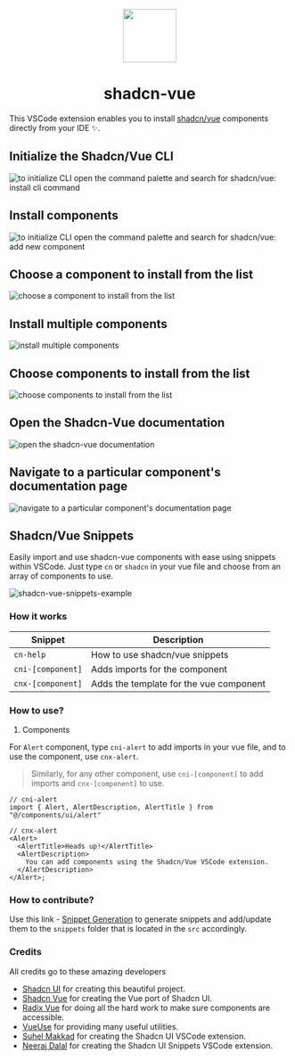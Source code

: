 <p align="center">
 <img align="center" src="https://raw.githubusercontent.com/selemondev/vscode-shadcn-vue/master/src/images/icon.png" height="96" />
 <h1 align="center">
  shadcn-vue
 </h1>
</p>

This VSCode extension enables you to install [shadcn/vue](https://shadcn-vue.com) components directly from your IDE ✨.

## Initialize the Shadcn/Vue CLI

![to initialize CLI open the command palette and search for shadcn/vue: install cli command](https://raw.githubusercontent.com/selemondev/vscode-shadcn-vue/master/src/assets/images/init-cli.png)

## Install components

![to initialize CLI open the command palette and search for shadcn/vue: add new component](https://raw.githubusercontent.com/selemondev/vscode-shadcn-vue/master/src/assets/images/add-new-component.png)


## Choose a component to install from the list

![choose a component to install from the list](https://raw.githubusercontent.com/selemondev/vscode-shadcn-vue/master/src/assets/images/add-new-components.png)

## Install multiple components
![install multiple components](https://raw.githubusercontent.com/selemondev/vscode-shadcn-vue/master/src/assets/images/add-multiple-components.png)

## Choose components to install from the list
![choose components to install from the list](https://raw.githubusercontent.com/selemondev/vscode-shadcn-vue/master/src/assets/images/add-multiple-components-preview.png)


## Open the Shadcn-Vue documentation

![open the shadcn-vue documentation](https://raw.githubusercontent.com/selemondev/vscode-shadcn-vue/master/src/assets/images/shadcn-vue-docs.png)


## Navigate to a particular component's documentation page

![navigate to a particular component's documentation page](https://raw.githubusercontent.com/selemondev/vscode-shadcn-vue/master/src/assets/images/shadcn-vue-component-docs.png)



## Shadcn/Vue Snippets

Easily import and use shadcn-vue components with ease using snippets within VSCode. Just type `cn` or `shadcn` in your vue file and choose from an array of components to use.

![shadcn-vue-snippets-example](https://raw.githubusercontent.com/selemondev/vscode-shadcn-vue/master/src/assets/images/shadcn-vue-import.png)


### How it works

| Snippet           | Description                            |
| ----------------- | -------------------------------------- |
| `cn-help`         | How to use shadcn/vue snippets         |
| `cni-[component]` | Adds imports for the component         |
| `cnx-[component]` | Adds the template for the vue component|

### How to use?

1. Components

For `Alert` component, type `cni-alert` to add imports in your vue file, and to use the component, use `cnx-alert`.

> Similarly, for any other component, use `cni-[component]` to add imports and `cnx-[component]` to use.

```tsx
// cni-alert
import { Alert, AlertDescription, AlertTitle } from "@/components/ui/alert"

// cnx-alert
<Alert>
  <AlertTitle>Heads up!</AlertTitle>
  <AlertDescription>
    You can add components using the Shadcn/Vue VSCode extension.
  </AlertDescription>
</Alert>;
```

### How to contribute?

Use this link - [Snippet Generation](https://snippet-generator.app/?description=https://shadcn-vue.com/docs/components&tabtrigger=shadcn-&snippet=%22https://shadcn-vue.com/docs/components%22:+%7B%0A++%22prefix%22:+%22shadcn-%22,%0A++%22body%22:+%5B%0A++%5D,%0A++%22description%22:+%22https://shadcn-vue.com/docs/components%22%0A%7D&mode=vscode) to generate snippets and add/update them to the `snippets` folder that is located in the `src` accordingly.


### Credits 

All credits go to these amazing developers

- [Shadcn UI](https://ui.shadcn.com) for creating this beautiful project.
- [Shadcn Vue](https://shadcn-vue.com) for creating the Vue port of Shadcn UI.
- [Radix Vue](https://radix-vue.com) for doing all the hard work to make sure components are accessible.
- [VueUse](https://vueuse.org) for providing many useful utilities.
- [Suhel Makkad](https://github.com/SuhelMakkad/vscode-shadcn-ui) for creating the Shadcn UI VSCode extension.
- [Neeraj Dalal](https://github.com/nrjdalal/shadcn-ui-snippets) for creating the Shadcn UI Snippets VSCode extension.
